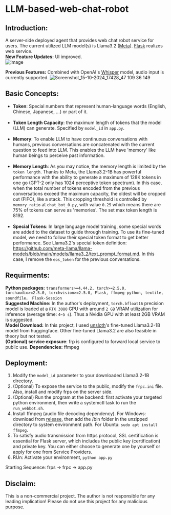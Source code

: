 # LLM-based-web-chat-robot

## Introduction:
A server-side deployed agent that provides web chat robot service for users. The current utilized LLM model(s) is Llama3.2 ([Meta](https://ai.meta.com/blog/llama-3-2-connect-2024-vision-edge-mobile-devices/)). [Flask](https://flask.palletsprojects.com/en/3.0.x/quickstart/) realizes web service. <br>
**New Feature Updates:** UI improved. \
![image](https://github.com/user-attachments/assets/af3484a5-6fb5-4ce0-8e65-50e7c469019a)

**Previous Features:** Combined with OpenAI's [Whisper](https://huggingface.co/openai/whisper-base) model, audio input is currently supported.
![Screenshot_15-10-2024_17428_47 109 36 149](https://github.com/user-attachments/assets/54c51889-a54c-419c-8b51-922fe00cae68)

## Basic Concepts:
* **Token**: Special numbers that represent human-language words (English, Chinese, Japanese, ...) or part of it. <br><br>
* **Token Length Capacity**: the maximum length of tokens that the model (LLM) can generate. Specified by ```model_id``` in ```app.py```. <br><br>
* **Memory**: To enable LLM to have continuous conversations with humans, previous conversations are concatenated with the current question to feed into LLM. This enables the LLM have 'memory' like human beings to perceive past information. <br><br>
* **Memory Length**: As you may notice, the memory length is limited by the ```token length```. Thanks to Meta, the Llama3.2-1B has powerful performance with the ability to generate a maximum of 128K tokens in one go (GPT-2 only has 1024 perceptive token spectrum). In this case, when the total number of tokens encoded from the previous conversations exceed the maximum capacity, the oldest will be cropped out (FIFO), like a stack. This cropping threshold is controlled by ```memory_ratio``` at ```chat_bot_0.py```, with value ```0.25``` which means there are 75% of tokens can serve as 'memories'. The set max token length is 8192. <br><br>
* **Special Tokens**: In large language model training, some special words are added to the dataset to guide through training. To use its fine-tuned model, we need to follow their special token format to get better performance. See Llama3.2's special token definition: https://github.com/meta-llama/llama-models/blob/main/models/llama3_2/text_prompt_format.md. In this case, I remove the ```eos_token``` for the previous conversations.

## Requirments:
**Python packages:** ```transformers>=4.44.2, torch>=2.5.0, torchaudio>=2.5.0, torchvision>=2.5.0, Flask, ffmpeg-python, textile, soundfile， Flask-Session``` <br>
**Suggested Machine:** In the author's deployment, ```torch.bfloat16``` precision model is loaded at a ```RTX 3080``` GPU with around ```2 GB``` VRAM utilization for inference (average time: ```4~5 s```). Thus a Nvidia GPU with at least 2GB VRAM is suggested. <br>
**Model Download:** In this project, I used [unsloth](https://huggingface.co/unsloth/Llama-3.2-1B-Instruct)'s fine-tuned Llama3.2-1B model from huggingface. Other fine-tuned Llama3.2 are also feasible in theory but not tested. <br>
**(Optional) service exposure**: frp is configured to forward local service to public use.
**Dependencies:** ffmpeg

## Deployment:
1. Modify the ```model_id``` parameter to your downloaded Llama3.2-1B directory.
2. (Optional) To expose the service to the public, modify the ```frpc.ini``` file. Also, install and modify frps on the server side.
4. (Optional) Run the program at the backend: first activate your targeted python environment, then write a systemctl task to run the ```run_webbot.sh```.
5. Install ffmpeg (audio file decoding dependency). For Windows: download from [release](https://github.com/BtbN/FFmpeg-Builds), then add the /bin folder in the unzipped directory to system environment path. For Ubuntu: ```sudo apt install ffmpeg```.
6. To satisfy audio transmission from https protocol, SSL certification is essential for Flask server, which includes the public key (certification) and private key. You can either choose to generate one by yourself or apply for one from Service Providers.
7. RUn: Activate your environment, ```python app.py``` <br>

Starting Sequence: frps -> frpc -> app.py


## Disclaim:
This is a non-commercial project. The author is not responsible for any leading implication! Please do not use this project for any malicious purpose.
